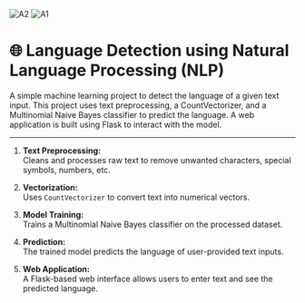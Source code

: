 ![A2](https://github.com/user-attachments/assets/64acde90-bd84-43e0-8151-af8e1f9bfbdf)
![A1](https://github.com/user-attachments/assets/30e60ef2-22e3-4964-8b1c-bd2f60c1db80)
# 🌐 Language Detection using Natural Language Processing (NLP)

A simple machine learning project to detect the language of a given text input. This project uses text preprocessing, a CountVectorizer, and a Multinomial Naive Bayes classifier to predict the language. A web application is built using Flask to interact with the model.

---

1. **Text Preprocessing:**  
   Cleans and processes raw text to remove unwanted characters, special symbols, numbers, etc.

2. **Vectorization:**  
   Uses `CountVectorizer` to convert text into numerical vectors.

3. **Model Training:**  
   Trains a Multinomial Naive Bayes classifier on the processed dataset.

4. **Prediction:**  
   The trained model predicts the language of user-provided text inputs.

5. **Web Application:**  
   A Flask-based web interface allows users to enter text and see the predicted language.


